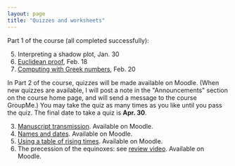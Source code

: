 ```yaml
---
layout: page
title: "Quizzes and worksheets"
---
```


Part 1 of the course (all completed successfully):

5. Interpreting a shadow plot, Jan. 30
1. [Euclidean proof](euclid/), Feb. 18
2. [Computing with Greek numbers](numbers/), Feb. 20

In Part 2 of the course, quizzes will be made available on Moodle.  (When new quizzes are available, I will post a note in the "Announcements" section on the course home page, and will send a message to the course GroupMe.) You may take the quiz as many times as you like until you pass the quiz.  The final date to take a quiz is **Apr. 30**.


3. [Manuscript transmission](manuscripts/). Available on Moodle.
5. [Names and dates](names-dates/). Available on Moodle.
4. [Using a table of rising times](rising-times/). Available on Moodle.
7. The precession of the equinoxes: see [review video](http://shot.holycross.edu/courses/science/S20//videos/precession.mp4).  Available on Moodle.
